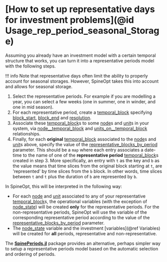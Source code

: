 # [How to set up representative days for investment problems](@id Usage_rep_period_seasonal_Storage)

Assuming you already have an investment model with a certain temporal structure that works, you can turn it into a representative periods model with the following steps.

!!! info
   Note that representative days often limit the ability to properly account for seasonal storages. However, SpineOpt takes this into account and allows for seasonal storage.

1. Select the representative periods. For example if you are modelling a year, you can select a few weeks
   (one in summer, one in winder, and one in mid season).
1. For each representative period, create a [temporal\_block](@ref) specifying [block\_start](@ref),
   [block\_end](@ref) and [resolution](@ref).
1. Associate these [temporal\_block](@ref)s to some [node](@ref)s and [unit](@ref)s in your system,
   via [node\_\_temporal\_block](@ref) and [units\_on\_\_temporal\_block](@ref) relationships.
1. Finally, for each **original** [temporal\_block](@ref) associated to the [node](@ref)s and [unit](@ref)s above,
   specify the value of the [representative\_blocks\_by\_period](@ref) parameter.
   This should be a `map` where each entry associates a date-time to the name of one
   of the **representative period** [temporal\_block](@ref)s created in step 3.
   More specifically, an entry with `t` as the key and `b` as the value means that time slices from the original block
   starting at `t`, are 'represented' by time slices from the `b` block.
   In other words, time slices between `t` and `t` plus the duration of `b` are represented by `b`.

In SpineOpt, this will be interpreted in the following way:
- For each [node](@ref) and [unit](@ref) associated to any of your representative [temporal\_block](@ref)s,
  the operational variables (with the exception of [node\_state](@ref)) will be created
  **only** for the representative periods. For the non-representative periods, SpineOpt will use the variable of
  the corresponding representative period according to the value of the [representative\_blocks\_by\_period](@ref)
  parameter.
- The [node\_state](@ref) variable and the investment [variables](@ref Variables) will be created for **all** periods,
  representative and non-representative.

The [**SpinePeriods.jl**](https://github.com/Spine-project/SpinePeriods.jl) package provides an alternative, perhaps simpler way
to setup a representative periods model based on the automatic selection and ordering of periods.
